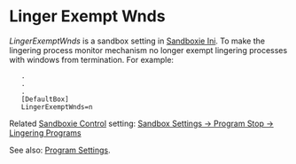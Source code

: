# Linger Exempt Wnds

_LingerExemptWnds_ is a sandbox setting in [Sandboxie Ini](SandboxieIni.md). To make the lingering process monitor mechanism no longer exempt lingering processes with windows from termination. For example:

```
   .
   .
   .
   [DefaultBox]
   LingerExemptWnds=n
```

Related [Sandboxie Control](SandboxieControl.md) setting: [Sandbox Settings -> Program Stop -> Lingering Programs](ProgramStopSettings.md#lingering-programs)

See also: [Program Settings](ProgramSettings.md#linger).
